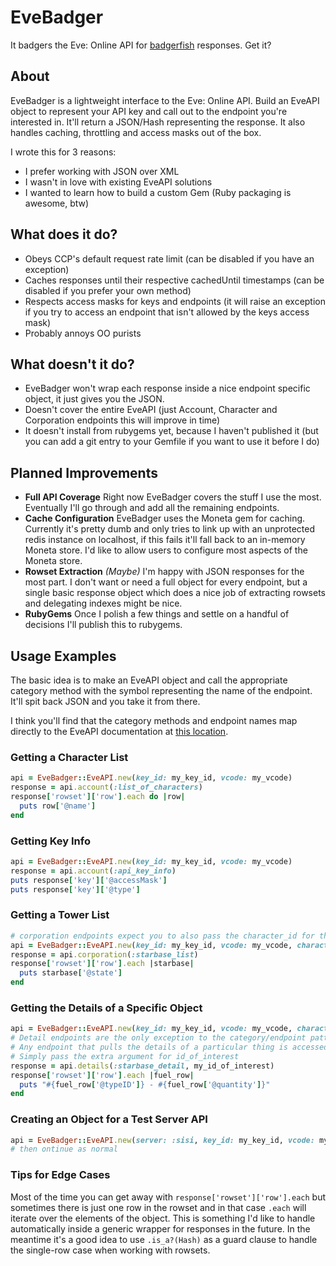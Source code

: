 # EveBadger

It badgers the Eve: Online API for [badgerfish](http://badgerfish.ning.com/) responses. Get it?

## About

EveBadger is a lightweight interface to the Eve: Online API. Build an EveAPI object to represent your API key and call out to the endpoint you're interested in. It'll return a JSON/Hash representing the response. It also handles caching, throttling and access masks out of the box.

I wrote this for 3 reasons:

* I prefer working with JSON over XML
* I wasn't in love with existing EveAPI solutions
* I wanted to learn how to build a custom Gem (Ruby packaging is awesome, btw)
 
## What does it do?

* Obeys CCP's default request rate limit (can be disabled if you have an exception)
* Caches responses until their respective cachedUntil timestamps (can be disabled if you prefer your own method)
* Respects access masks for keys and endpoints (it will raise an exception if you try to access an endpoint that isn't allowed by the keys access mask)
* Probably annoys OO purists

## What doesn't it do?

* EveBadger won't wrap each response inside a nice endpoint specific object, it just gives you the JSON.
* Doesn't cover the entire EveAPI (just Account, Character and Corporation endpoints this will improve in time)
* It doesn't install from rubygems yet, because I haven't published it (but you can add a git entry to your Gemfile if you want to use it before I do)

## Planned Improvements

* **Full API Coverage** Right now EveBadger covers the stuff I use the most. Eventually I'll go through and add all the remaining endpoints.
* **Cache Configuration** EveBadger uses the Moneta gem for caching. Currently it's pretty dumb and only tries to link up with an unprotected redis instance on localhost, if this fails it'll fall back to an in-memory Moneta store. I'd like to allow users to configure most aspects of the Moneta store.
* **Rowset Extraction** *(Maybe)* I'm happy with JSON responses for the most part. I don't want or need a full object for every endpoint, but a single basic response object which does a nice job of extracting rowsets and delegating indexes might be nice.
* **RubyGems** Once I polish a few things and settle on a handful of decisions I'll publish this to rubygems.

## Usage Examples

The basic idea is to make an EveAPI object and call the appropriate category method with the symbol representing the name of the endpoint. It'll spit back JSON and you take it from there.

I think you'll find that the category methods and endpoint names map directly to the EveAPI documentation at [this location](https://neweden-dev.com/API). 

### Getting a Character List
```ruby
api = EveBadger::EveAPI.new(key_id: my_key_id, vcode: my_vcode)
response = api.account(:list_of_characters)
response['rowset']['row'].each do |row|
  puts row['@name']
end
```

### Getting Key Info
```ruby
api = EveBadger::EveAPI.new(key_id: my_key_id, vcode: my_vcode)
response = api.account(:api_key_info)
puts response['key']['@accessMask']
puts response['key']['@type']
```

### Getting a Tower List
```ruby
# corporation endpoints expect you to also pass the character_id for the character on the key
api = EveBadger::EveAPI.new(key_id: my_key_id, vcode: my_vcode, character_id: my_character_id)
response = api.corporation(:starbase_list)
response['rowset']['row'].each |starbase|
  puts starbase['@state']
end
```

### Getting the Details of a Specific Object
```ruby
api = EveBadger::EveAPI.new(key_id: my_key_id, vcode: my_vcode, character_id: my_character_id)
# Detail endpoints are the only exception to the category/endpoint pattern
# Any endpoint that pulls the details of a particular thing is accessed via the details method
# Simply pass the extra argument for id_of_interest
response = api.details(:starbase_detail, my_id_of_interest)  
response['rowset']['row'].each |fuel_row|
  puts "#{fuel_row['@typeID']} - #{fuel_row['@quantity']}"
end
```

### Creating an Object for a Test Server API
```ruby
api = EveBadger::EveAPI.new(server: :sisi, key_id: my_key_id, vcode: my_vcode, character_id: my_character_id)
# then ontinue as normal
```

### Tips for Edge Cases

Most of the time you can get away with `response['rowset']['row'].each` but sometimes there is just one row in the rowset and in that case `.each` will iterate over the elements of the object. This is something I'd like to handle automatically inside a generic wrapper for responses in the future. In the meantime it's a good idea to use `.is_a?(Hash)` as a guard clause to handle the single-row case when working with rowsets.
